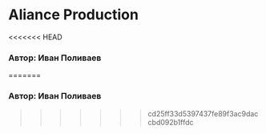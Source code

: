 # Aliance Production
<<<<<<< HEAD
### Автор: Иван Поливаев
=======
### Автор: Иван Поливаев
>>>>>>> cd25ff33d5397437fe89f3ac9daccbd092b1ffdc
